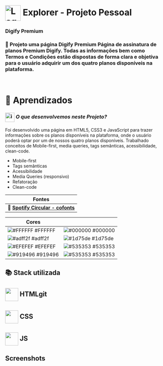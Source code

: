 # <img src="https://imgur.com/X4HdxWx.png"  width="50px" align="center" alt="Logo Explorer em formato de Hexagono Azul com detalhes azul claro"> Explorer - Projeto Pessoal

### **Digify Premium**

### 📌  Projeto uma página **Digify Premium**  Página de assinatura de planos Premium Digify. Todas as informações bem como Termos e Condições estão dispostas de forma clara e objetiva para o usuário adquirir um dos quatro planos disponíveis na plataforma.

# <br>:book: Aprendizados

### <img src="https://imgur.com/VhTBbHg.png" alt="imagem de um notebook" align="center" width="30px"> _**O que desenvolvemos neste Projeto?**_

 Foi desenvolvido uma página em HTML5, CSS3 e JavaScript para trazer informações sobre os planos disponíveis na plataforma, onde o usuário poderá optar por um de nossos quatro planos disponíveis. Trabalhado conceitos de Mobile-first, media queries, tags semânticas, acessibilidade, clean-code.

-  Mobile-first
-  Tags semânticas
-  Acessibilidade
-  Media Queries (responsivo)
-  Refatoração
-  Clean-code

| **Fontes** |
| ----------------- | 
| 🔗 **[Spotify Circular - cofonts](https://cofonts.com/circular-font/)** |
    

| **Cores**               |                                                 |
| ----------------- | ---------------------------------------------------------------- |
| ![#FFFFFF](https://via.placeholder.com/12/#FFFFFF?text=+) #FFFFFF | ![#000000](http://via.placeholder.com/12/000000?text=+) #000000 |      
| ![#adff2f](http://via.placeholder.com/12/adff2f?text=+) #adff2f    | ![#1d75de](http://via.placeholder.com/12/1d75de?text=+) #1d75de | 
| ![#EFEFEF](http://via.placeholder.com/12/EFEFEF?text=+) #EFEFEF    | ![#535353](http://via.placeholder.com/12/535353?text=+) #535353  | 
| ![#919496](http://via.placeholder.com/12/919496?text=+) #919496    | ![#535353](http://via.placeholder.com/12/535353?text=+) #535353  | 


## 📚 Stack utilizada

## <img src="https://imgur.com/JvOmHZg.png" width="42px" align="center">  **HTML**git
## <img src="https://imgur.com/dsdsHjr.png" width="42px" align="center">  **CSS**
## <img src="" width="42px" align="center">  **JS**


## Screenshots

<img src="">

